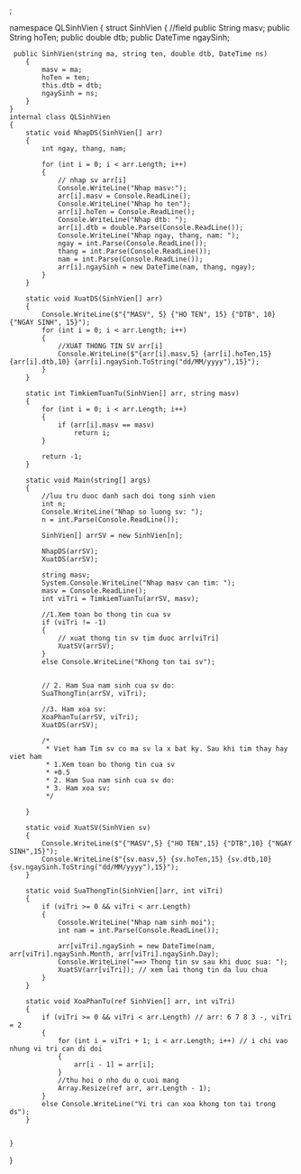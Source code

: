 ;

namespace QLSinhVien
{
    struct SinhVien
    {
        //field
        public String masv;
        public String hoTen;
        public double dtb;
        public DateTime ngaySinh;

     public SinhVien(string ma, string ten, double dtb, DateTime ns)
        {
            masv = ma;
            hoTen = ten;
            this.dtb = dtb;
            ngaySinh = ns;
        }
    }
    internal class QLSinhVien
    {
        static void NhapDS(SinhVien[] arr)
        {
            int ngay, thang, nam;

            for (int i = 0; i < arr.Length; i++)
            {
                // nhap sv arr[i]
                Console.WriteLine("Nhap masv:");
                arr[i].masv = Console.ReadLine();
                Console.WriteLine("Nhap ho ten");
                arr[i].hoTen = Console.ReadLine();
                Console.WriteLine("Nhap dtb: ");
                arr[i].dtb = double.Parse(Console.ReadLine());
                Console.WriteLine("Nhap ngay, thang, nam: ");
                ngay = int.Parse(Console.ReadLine());
                thang = int.Parse(Console.ReadLine());
                nam = int.Parse(Console.ReadLine());
                arr[i].ngaySinh = new DateTime(nam, thang, ngay);
            }
        }

        static void XuatDS(SinhVien[] arr)
        {
            Console.WriteLine($"{"MASV", 5} {"HO TEN", 15} {"DTB", 10} {"NGAY SINH", 15}");
            for (int i = 0; i < arr.Length; i++)
            {
                //XUAT THONG TIN SV arr[i]
                Console.WriteLine($"{arr[i].masv,5} {arr[i].hoTen,15} {arr[i].dtb,10} {arr[i].ngaySinh.ToString("dd/MM/yyyy"),15}");
            }
        }

        static int TimkiemTuanTu(SinhVien[] arr, string masv)
        {
            for (int i = 0; i < arr.Length; i++)
            {
                if (arr[i].masv == masv)
                    return i;
            }

            return -1;
        }

        static void Main(string[] args)
        {
            //luu tru duoc danh sach doi tong sinh vien
            int n;
            Console.WriteLine("Nhap so luong sv: ");
            n = int.Parse(Console.ReadLine());

            SinhVien[] arrSV = new SinhVien[n];

            NhapDS(arrSV);
            XuatDS(arrSV);

            string masv;
            System.Console.WriteLine("Nhap masv can tim: ");
            masv = Console.ReadLine();
            int viTri = TimkiemTuanTu(arrSV, masv);

            //1.Xem toan bo thong tin cua sv
            if (viTri != -1)
            {
                // xuat thong tin sv tim duoc arr[viTri]
                XuatSV(arrSV);
            }
            else Console.WriteLine("Khong ton tai sv");


            // 2. Ham Sua nam sinh cua sv do: 
            SuaThongTin(arrSV, viTri);

            //3. Ham xoa sv: 
            XoaPhanTu(arrSV, viTri);
            XuatDS(arrSV);

            /*
             * Viet ham Tim sv co ma sv la x bat ky. Sau khi tim thay hay viet ham
             * 1.Xem toan bo thong tin cua sv
             * +0.5
             * 2. Ham Sua nam sinh cua sv do: 
             * 3. Ham xoa sv: 
             */

        }

        static void XuatSV(SinhVien sv)
        {
            Console.WriteLine($"{"MASV",5} {"HO TEN",15} {"DTB",10} {"NGAY SINH",15}");
            Console.WriteLine($"{sv.masv,5} {sv.hoTen,15} {sv.dtb,10} {sv.ngaySinh.ToString("dd/MM/yyyy"),15}");
        }

        static void SuaThongTin(SinhVien[]arr, int viTri)
        {
            if (viTri >= 0 && viTri < arr.Length)
            {
                Console.WriteLine("Nhap nam sinh moi");
                int nam = int.Parse(Console.ReadLine());

                arr[viTri].ngaySinh = new DateTime(nam, arr[viTri].ngaySinh.Month, arr[viTri].ngaySinh.Day);
                Console.WriteLine("==> Thong tin sv sau khi duoc sua: ");
                XuatSV(arr[viTri]); // xem lai thong tin da luu chua
            }
        }

        static void XoaPhanTu(ref SinhVien[] arr, int viTri)
        {
            if (viTri >= 0 && viTri < arr.Length) // arr: 6 7 8 3 -, viTri = 2
            {
                for (int i = viTri + 1; i < arr.Length; i++) // i chi vao nhung vi tri can di doi
                {
                    arr[i - 1] = arr[i];
                }
                //thu hoi o nho du o cuoi mang
                Array.Resize(ref arr, arr.Length - 1);
            }
            else Console.WriteLine("Vi tri can xoa khong ton tai trong ds");
        }


    }
}
